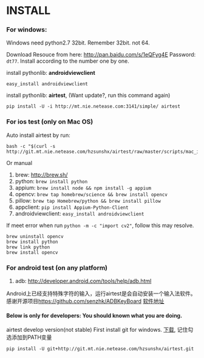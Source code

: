 INSTALL
==================

### For windows: 
Windows need python2.7 32bit. Remember 32bit. not 64.

Download Resouce from here: <http://pan.baidu.com/s/1eQFyg4E> Password: `dt77`.
Install according to the number one by one.

install pythonlib: **androidviewclient**
```
easy_install androidviewclient
```

install pythonlib: **airtest**, (Want update?, run this command again)
```
pip install -U -i http://mt.nie.netease.com:3141/simple/ airtest
```

### For ios test (only on Mac OS)
Auto install airtest by run: 
```
bash -c "$(curl -s http://git.mt.nie.netease.com/hzsunshx/airtest/raw/master/scripts/mac_install.sh)"
```

Or manual

1. brew: <http://brew.sh/>
1. python: `brew install python`
1. appium: `brew install node && npm install -g appium`
1. opencv: `brew tap homebrew/science && brew install opencv` 
1. pillow: `brew tap Homebrew/python && brew install pillow`
1. appclient: `pip install Appium-Python-Client`
1. androidviewclient: `easy_install androidviewclient`

If meet error when run `python -m -c "import cv2"`, follow this may resolve.
```
brew uninstall opencv
brew install python
brew link python
brew install opencv
```

### For android test (on any platform)
1. adb: <http://developer.android.com/tools/help/adb.html>

Android上已经支持特殊字符的输入，运行airtest是会自动安装一个输入法软件。感谢开源项目<https://github.com/senzhk/ADBKeyBoard>
[软件地址](http://mt.nie.netease.com/files/airtest-android-res/adb-keyboard.apk)


#### Below is only for developers: You should known what you are doing.
airtest develop version(not stable)
First install git for windows. [下载](ftp://mt.nie.netease.com/airtest-win-res/Git-1.9.4-preview20140815.exe), 记住勾选添加到PATH变量
```
pip install -U git+http://git.mt.nie.netease.com/hzsunshx/airtest.git
```
